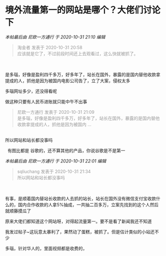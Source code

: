 # 境外流量第一的网站是哪个？大佬们讨论下


<i class="pstatus"> 本帖最后由 尼欧一方通行 于 2020-10-31 21:10 编辑 </i><br />
<div class="quote"><blockquote><font color="#999999">淘金者 发表于 2020-10-31 20:58</font><br />
<font color="#999999">应该就是它了，不过前段时间还上去观看过，这么快就被抓了。</font></blockquote></div><br />
<br />
是多瑙，好像是盈利四千多万，好多年了，站长在国外，暴露的是国内替他收款拿提成的人，抓他是因为被国内电影公司告了，立了大案，侵权太多

多瑙网址多少，还没得看呢

 做这种只要有人民币进账就只能中午不出事

<div class="quote"><blockquote><font color="#999999">尼欧一方通行 发表于 2020-10-31 21:09</font><br />
<font color="#999999">是多瑙，好像是盈利四千多万，好多年了，站长在国外，暴露的是国内替他收款拿提成的人，抓他是因为被国内 ...</font></blockquote></div><br />
所以网站和站长都没事吗

<img src="static/image/smiley/default/lol.gif" smilieid="12" border="0" alt="" />&nbsp;&nbsp;有图比都是 谷歌的，还不算其他的产品，你说谷歌是不是第一

<i class="pstatus"> 本帖最后由 尼欧一方通行 于 2020-10-31 22:01 编辑 </i><br />
<div class="quote"><blockquote><font color="#999999">sqliuchang 发表于 2020-10-31 21:34</font><br />
<font color="#999999">所以网站和站长都没事吗</font></blockquote></div><br />
<br />
有事，是顺着国内替站长收款的人去抓的站长，站长在国外没有微信支付宝收款什么的，国内合作收款的人拿5%抽成，一共抽二百多万，立案先找到的这个人然后就顺藤摸瓜了

原来大佬们都知道这个网站呀，对得起流量第一。要不是看了新闻我还不知道

我发过帖子~这玩意太暴利了，果然动了蛋糕，被抓了。但是估计类似的小站还不少

多瑙，针对华人的，里面视频都是收费的，

